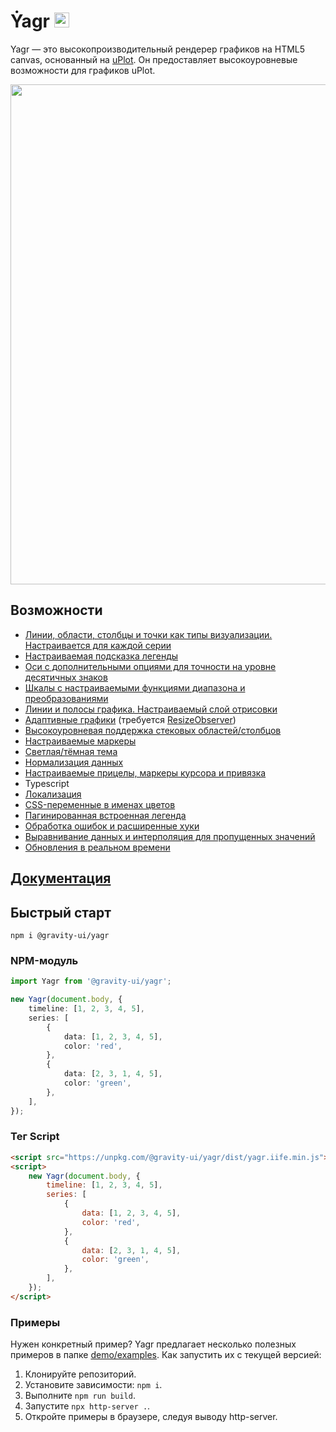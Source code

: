 # Ẏagr <img src="https://raw.githubusercontent.com/gravity-ui/yagr/main/docs/assets/yagr.svg" width="24px" height="24px" />

Yagr — это высокопроизводительный рендерер графиков на HTML5 canvas, основанный на [uPlot](https://github.com/leeoniya/uPlot). Он предоставляет высокоуровневые возможности для графиков uPlot.

<img src="https://raw.githubusercontent.com/gravity-ui/yagr/main/docs/assets/demo.png" width="800" />

## Возможности

-   [Линии, области, столбцы и точки как типы визуализации. Настраивается для каждой серии](https://yagr.tech/en/api/visualization)
-   [Настраиваемая подсказка легенды](https://yagr.tech/en/plugins/tooltip)
-   [Оси с дополнительными опциями для точности на уровне десятичных знаков](https://yagr.tech/en/api/axes)
-   [Шкалы с настраиваемыми функциями диапазона и преобразованиями](https://yagr.tech/en/api/scales)
-   [Линии и полосы графика. Настраиваемый слой отрисовки](https://yagr.tech/en/plugins/plot-lines)
-   [Адаптивные графики](https://yagr.tech/en/api/settings#adaptivity) (требуется [ResizeObserver](https://developer.mozilla.org/en-US/docs/Web/API/ResizeObserver))
-   [Высокоуровневая поддержка стековых областей/столбцов](https://yagr.tech/en/api/scales#stacking)
-   [Настраиваемые маркеры](./docs/api/markers.md)
-   [Светлая/тёмная тема](https://yagr.tech/en/api/settings#theme)
-   [Нормализация данных](https://yagr.tech/en/api/scales#normalization)
-   [Настраиваемые прицелы, маркеры курсора и привязка](https://yagr.tech/en/api/cursor)
-   Typescript
-   [Локализация](https://yagr.tech/en/api/settings#localization)
-   [CSS-переменные в именах цветов](https://yagr.tech/en/api/css)
-   [Пагинированная встроенная легенда](https://yagr.tech/en/plugins/legend)
-   [Обработка ошибок и расширенные хуки](https://yagr.tech/en/api/lifecycle)
-   [Выравнивание данных и интерполяция для пропущенных значений](https://yagr.tech/en/api/data-processing)
-   [Обновления в реальном времени](https://yagr.tech/en/api/dynamic-updates)

## [Документация](https://yagr.tech)

## Быстрый старт

```
npm i @gravity-ui/yagr
```

### NPM-модуль

```typescript
import Yagr from '@gravity-ui/yagr';

new Yagr(document.body, {
    timeline: [1, 2, 3, 4, 5],
    series: [
        {
            data: [1, 2, 3, 4, 5],
            color: 'red',
        },
        {
            data: [2, 3, 1, 4, 5],
            color: 'green',
        },
    ],
});
```

### Тег Script

```html
<script src="https://unpkg.com/@gravity-ui/yagr/dist/yagr.iife.min.js"></script>
<script>
    new Yagr(document.body, {
        timeline: [1, 2, 3, 4, 5],
        series: [
            {
                data: [1, 2, 3, 4, 5],
                color: 'red',
            },
            {
                data: [2, 3, 1, 4, 5],
                color: 'green',
            },
        ],
    });
</script>
```

### Примеры

Нужен конкретный пример? Yagr предлагает несколько полезных примеров в папке [demo/examples](./demo/examples/). Как запустить их с текущей версией:

1. Клонируйте репозиторий.
2. Установите зависимости: `npm i`.
3. Выполните `npm run build`.
4. Запустите `npx http-server .`.
5. Откройте примеры в браузере, следуя выводу http-server.